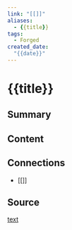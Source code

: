 ```yaml
---
link: "[[]]"
aliases: 
  - {{title}}
tags:
  - Forged
created_date:
  "{{date}}"
---
```

# {{title}}
## Summary

## Content

## Connections
- [[]]
## Source
[text](url) 
